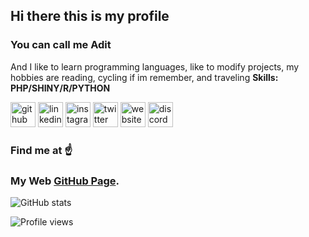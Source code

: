 ## Hi there this is my profile
### You can call me **Adit**

And I like to learn programming languages, like to modify projects, my hobbies are reading, cycling if im remember, and traveling
**Skills:  PHP/SHINY/R/PYTHON**

[<img src='https://cdn.jsdelivr.net/npm/simple-icons@3.0.1/icons/github.svg' alt='github' height='40'>](https://github.com/aditrachman)     [<img src='https://cdn.jsdelivr.net/npm/simple-icons@3.0.1/icons/linkedin.svg' alt='linkedin' height='40'>](https://www.linkedin.com/in/AditRachman/)     [<img src='https://cdn.jsdelivr.net/npm/simple-icons@3.0.1/icons/instagram.svg' alt='instagram' height='40'>](https://www.instagram.com/aditrachman23/)     [<img src='https://cdn.jsdelivr.net/npm/simple-icons@3.0.1/icons/twitter.svg' alt='twitter' height='40'>](https://twitter.com/aditrachman4)     [<img src='https://cdn.jsdelivr.net/npm/simple-icons@3.0.1/icons/icloud.svg' alt='website' height='40'>](aditrachman.github.io)     [<img src='https://cdn.jsdelivr.net/npm/simple-icons@3.0.1/icons/discord.svg' alt='discord' height='40'>](KIN#1180)  
### Find me at :point_up:
### My Web [GitHub Page](https://aditrachman.github.io/).

![GitHub stats](https://github-readme-stats.vercel.app/api?username=aditrachman&show_icons=true&count_private=true)  

![Profile views](https://gpvc.arturio.dev/aditrachman)  
